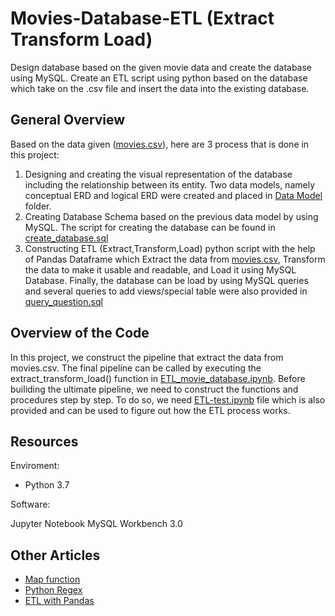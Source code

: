 # Movies-Database-ETL (Extract Transform Load)
Design database based on the given movie data and create the database using MySQL. Create an ETL script using python based on the database which take on the .csv file and insert the data into the existing database.

## General Overview
Based on the data given ([movies.csv](https://github.com/muyassarhafizh/Movies-Database-ETL/blob/main/Data/movies.csv)), here are 3 process that is done in this project:

1. Designing and creating the visual representation of the database including the relationship between its entity. Two data models, namely conceptual ERD and logical ERD were created and placed in [Data Model](https://github.com/muyassarhafizh/Movies-Database-ETL/tree/main/Data%20Model%20(ERD)) folder.
2. Creating Database Schema based on the previous data model by using MySQL. The script for creating the database can be found in [create_database.sql](https://github.com/muyassarhafizh/Movies-Database-ETL/blob/main/create_database.sql)
3. Constructing ETL (Extract,Transform,Load) python script with the help of Pandas Dataframe which Extract the data from [movies.csv](https://github.com/muyassarhafizh/Movies-Database-ETL/blob/main/Data/movies.csv), Transform the data to make it usable and readable, and Load it using MySQL Database. Finally, the database can be load by using MySQL queries and several queries to add views/special table were also provided in [query_question.sql](https://github.com/muyassarhafizh/Movies-Database-ETL/blob/main/query_question.sql)


## Overview of the Code
In this project, we construct the pipeline that extract the data from movies.csv. The final pipeline can be called by executing the extract_transform_load() function in [ETL_movie_database.ipynb](https://github.com/muyassarhafizh/Movies-Database-ETL/blob/main/ETL_movie_database.ipynb). Before builiding the ultimate pipeline, we need to construct the functions and procedures step by step. To do so, we need [ETL-test.ipynb](https://github.com/muyassarhafizh/Movies-Database-ETL/blob/main/ETL-test.ipynb) file which is also provided and can be used to figure out how the ETL process works. 

## Resources
Enviroment:
- Python 3.7

Software:

Jupyter Notebook
MySQL Workbench 3.0

## Other Articles
- [Map function](https://www.geeksforgeeks.org/difference-between-map-applymap-and-apply-methods-in-pandas/)
- [Python Regex](https://www.geeksforgeeks.org/python-regex-cheat-sheet/)
- [ETL with Pandas](https://algakovic.medium.com/extract-transform-load-etl-with-pandas-d9e52c309e82)
